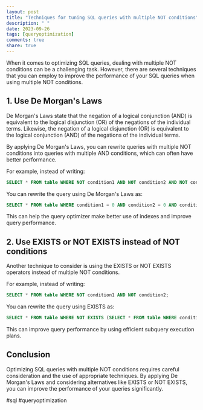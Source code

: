 ```yaml
---
layout: post
title: "Techniques for tuning SQL queries with multiple NOT conditions"
description: " "
date: 2023-09-26
tags: [queryoptimization]
comments: true
share: true
---
```


When it comes to optimizing SQL queries, dealing with multiple NOT conditions can be a challenging task. However, there are several techniques that you can employ to improve the performance of your SQL queries when using multiple NOT conditions.

## 1. Use De Morgan's Laws

De Morgan's Laws state that the negation of a logical conjunction (AND) is equivalent to the logical disjunction (OR) of the negations of the individual terms. Likewise, the negation of a logical disjunction (OR) is equivalent to the logical conjunction (AND) of the negations of the individual terms.

By applying De Morgan's Laws, you can rewrite queries with multiple NOT conditions into queries with multiple AND conditions, which can often have better performance.

For example, instead of writing:

```sql
SELECT * FROM table WHERE NOT condition1 AND NOT condition2 AND NOT condition3;
```

You can rewrite the query using De Morgan's Laws as:

```sql
SELECT * FROM table WHERE condition1 = 0 AND condition2 = 0 AND condition3 = 0;
```

This can help the query optimizer make better use of indexes and improve query performance.

## 2. Use EXISTS or NOT EXISTS instead of NOT conditions

Another technique to consider is using the EXISTS or NOT EXISTS operators instead of multiple NOT conditions. 

For example, instead of writing:

```sql
SELECT * FROM table WHERE NOT condition1 AND NOT condition2;
```

You can rewrite the query using EXISTS as:

```sql
SELECT * FROM table WHERE NOT EXISTS (SELECT * FROM table WHERE condition1 OR condition2);
```

This can improve query performance by using efficient subquery execution plans.

## Conclusion

Optimizing SQL queries with multiple NOT conditions requires careful consideration and the use of appropriate techniques. By applying De Morgan's Laws and considering alternatives like EXISTS or NOT EXISTS, you can improve the performance of your queries significantly.

#sql #queryoptimization